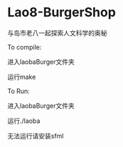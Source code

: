 # Lao8-BurgerShop
与岛市老八一起探索人文科学的奥秘

To compile:

进入laobaBurger文件夹

运行make

To Run:

进入laobaBurger文件夹

运行./laoba


无法运行请安装sfml
